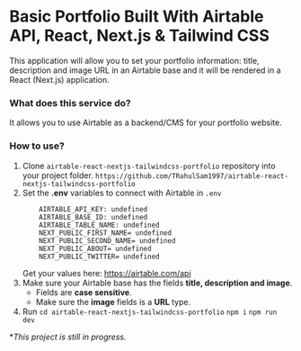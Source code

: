 # Basic Portfolio Built With Airtable API, React, Next.js & Tailwind CSS
  This application will allow you to set your portfolio information: title, description and image URL in an Airtable base and it will be rendered in a React (Next.js) application.

### What does this service do?
  It allows you to use Airtable as a backend/CMS for your portfolio website.

### How to use?
  1) Clone `airtable-react-nextjs-tailwindcss-portfolio` repository into your project folder.
  ```https://github.com/TRahulSam1997/airtable-react-nextjs-tailwindcss-portfolio```
  3)  Set the **.env** variables to connect with Airtable in `.env`
      ```
          AIRTABLE_API_KEY: undefined
          AIRTABLE_BASE_ID: undefined
          AIRTABLE_TABLE_NAME: undefined
          NEXT_PUBLIC_FIRST_NAME= undefined
          NEXT_PUBLIC_SECOND_NAME= undefined
          NEXT_PUBLIC_ABOUT= undefined
          NEXT_PUBLIC_TWITTER= undefined
      ```
      Get your values here: https://airtable.com/api
  3) Make sure your Airtable base has the fields **title, description and image**.
        - Fields are **case sensitive**.
        - Make sure the **image** fields is a **URL** type.
  4) Run ```cd airtable-react-nextjs-tailwindcss-portfolio```
         ```npm i```
         ```npm run dev```

**This project is still in progress.*